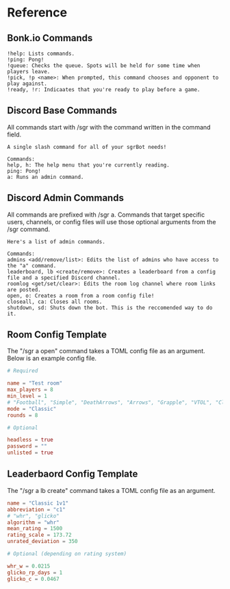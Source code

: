 # Reference

## Bonk.io Commands

```
!help: Lists commands.
!ping: Pong!
!queue: Checks the queue. Spots will be held for some time when players leave.
!pick, !p <name>: When prompted, this command chooses and opponent to play against.
!ready, !r: Indicaates that you're ready to play before a game.
```

## Discord Base Commands

All commands start with /sgr with the command written in the command field.

```
A single slash command for all of your sgrBot needs!

Commands:
help, h: The help menu that you're currently reading.
ping: Pong!
a: Runs an admin command.
```

## Discord Admin Commands

All commands are prefixed with /sgr a. Commands that target specific users, channels, or config files will use those optional arguments from the /sgr command.

```
Here's a list of admin commands.

Commands:
admins <add/remove/list>: Edits the list of admins who have access to the "a" command.
leaderboard, lb <create/remove>: Creates a leaderboard from a config file and a specified Discord channel.
roomlog <get/set/clear>: Edits the room log channel where room links are posted.
open, o: Creates a room from a room config file!
closeall, ca: Closes all rooms.
shutdown, sd: Shuts down the bot. This is the reccomended way to do it.
```

## Room Config Template

The "/sgr a open" command takes a TOML config file as an argument. Below is an example config file.

```toml
# Required

name = "Test room"
max_players = 8
min_level = 1
# "Football", "Simple", "DeathArrows", "Arrows", "Grapple", "VTOL", "Classic"
mode = "Classic"
rounds = 8

# Optional

headless = true
password = ""
unlisted = true
```

## Leaderbaord Config Template

The "/sgr a lb create" command takes a TOML config file as an argument.

```toml
name = "Classic 1v1"
abbreviation = "c1"
# "whr", "glicko"
algorithm = "whr"
mean_rating = 1500
rating_scale = 173.72
unrated_deviation = 350

# Optional (depending on rating system)

whr_w = 0.0215
glicko_rp_days = 1
glicko_c = 0.0467
```
